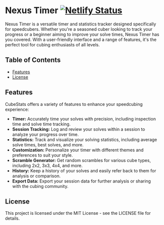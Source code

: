 # Nexus Timer [![Netlify Status](https://api.netlify.com/api/v1/badges/2583bc15-3bd3-4ea1-baf5-641b3cf8ff94/deploy-status)](https://app.netlify.com/sites/bucolic-narwhal-d39359/deploys)

Nexus Timer is a versatile timer and statistics tracker designed specifically for speedcubers. Whether you're a seasoned cuber looking to track your progress or a beginner aiming to improve your solve times, Nexus Timer has you covered. With a user-friendly interface and a range of features, it's the perfect tool for cubing enthusiasts of all levels.

## Table of Contents

- [Features](#features)
- [License](#license)

## Features

CubeStats offers a variety of features to enhance your speedcubing experience:

- **Timer:** Accurately time your solves with precision, including inspection time and solve time tracking.
- **Session Tracking:** Log and review your solves within a session to analyze your progress over time.
- **Statistics:** Track and visualize your solving statistics, including average solve times, best solves, and more.
- **Customization:** Personalize your timer with different themes and preferences to suit your style.
- **Scramble Generator:** Get random scrambles for various cube types, including 2x2, 3x3, 4x4, and more.
- **History:** Keep a history of your solves and easily refer back to them for analysis or comparison.
- **Export Data:** Export your session data for further analysis or sharing with the cubing community.

## License

This project is licensed under the MIT License - see the LICENSE file for details.
